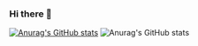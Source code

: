### Hi there 👋

<!--
**Matheus-Germano-kamke/Matheus-Germano-kamke** is a ✨ _special_ ✨ repository because its `README.md` (this file) appears on your GitHub profile.

Here are some ideas to get you started:

- 🔭 I’m currently working on ...
- 🌱 I’m currently learning ...
- 👯 I’m looking to collaborate on ...
- 🤔 I’m looking for help with ...
- 💬 Ask me about ...
- 📫 How to reach me: ...
- 😄 Pronouns: ...
- ⚡ Fun fact: ...
-->
[![Anurag's GitHub stats](https://github-readme-stats.vercel.app/api?username=Matheus-Germano-kamke)](https://github.com/anuraghazra/github-readme-stats&show_icons=true&theme=gruvbox&theme=tokyonight)
![Anurag's GitHub stats](https://github-readme-stats.vercel.app/api?username=Matheus-Germano-kamke&count_private=true&show_icons=true&theme=gruvbox)
